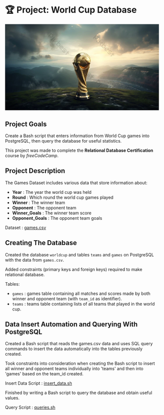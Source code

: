# :trophy: Project: World Cup Database 
![world cup](./img/world_cup.jpg)

## Project Goals
Create a Bash script that enters information from World Cup games into PostgreSQL, then query the database for useful statistics.

This project was made to complete the **Relational Database Certification** course by *freeCodeCamp*.

## Project Description
The Games Dataset includes various data that store information about:
- **Year** : The year the world cup was held
- **Round** : Which round the world cup games played
- **Winner** : The winner team
- **Opponent** : The opponent team
- **Winner_Goals** : The winner team score
- **Opponent_Goals** : The opponent team goals

Dataset : [games.csv](https://github.com/fajarhadid/world-cup-database/blob/main/games.csv)

## Creating The Database
Created the database `worldcup` and tables `teams` and `games` on PostgreSQL with the data from `games.csv`.

Added constraints (primary keys and foreign keys) required to make relational database.

Tables:
- `games` : games table containing all matches and scores made by both winner and opponent team (with `team_id` as identifier).
- `teams` : teams table containing lists of all teams that played in the world cup.

## Data Insert Automation and Querying With PostgreSQL
Created a Bash script that reads the games.csv data and uses SQL query commands to insert the data automatically into the tables previously created.

Took constraints into consideration when creating the Bash script to insert all winner and opponent teams individually into 'teams' and then into 'games' based on the team_id created.

Insert Data Script : [insert_data.sh](https://github.com/fajarhadid/world-cup-database/blob/main/insert_data.sh)

Finished by writing a Bash script to query the database and obtain useful values.

Query Script : [queries.sh](https://github.com/fajarhadid/world-cup-database/blob/main/queries.sh)

